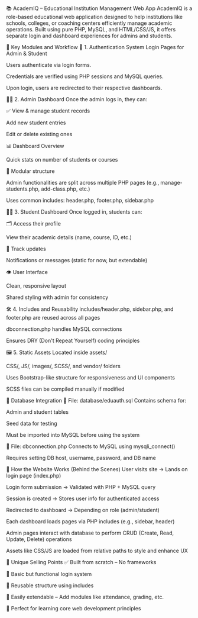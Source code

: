 📚 AcademIQ – Educational Institution Management Web App
AcademIQ is a role-based educational web application designed to help institutions like schools, colleges, or coaching centers efficiently manage academic operations. Built using pure PHP, MySQL, and HTML/CSS/JS, it offers separate login and dashboard experiences for admins and students.

🧩 Key Modules and Workflow
🔑 1. Authentication System
Login Pages for Admin & Student

Users authenticate via login forms.

Credentials are verified using PHP sessions and MySQL queries.

Upon login, users are redirected to their respective dashboards.

🧑‍💼 2. Admin Dashboard
Once the admin logs in, they can:

✅ View & manage student records

Add new student entries

Edit or delete existing ones

📊 Dashboard Overview

Quick stats on number of students or courses

🧱 Modular structure

Admin functionalities are split across multiple PHP pages (e.g., manage-students.php, add-class.php, etc.)

Uses common includes: header.php, footer.php, sidebar.php

👨‍🎓 3. Student Dashboard
Once logged in, students can:

🗂 Access their profile

View their academic details (name, course, ID, etc.)

📌 Track updates

Notifications or messages (static for now, but extendable)

👁 User Interface

Clean, responsive layout

Shared styling with admin for consistency

🛠 4. Includes and Reusability
includes/header.php, sidebar.php, and footer.php are reused across all pages

dbconnection.php handles MySQL connections

Ensures DRY (Don't Repeat Yourself) coding principles

🖼️ 5. Static Assets
Located inside assets/

CSS/, JS/, images/, SCSS/, and vendor/ folders

Uses Bootstrap-like structure for responsiveness and UI components

SCSS files can be compiled manually if modified

🧪 Database Integration
📂 File: database/eduauth.sql
Contains schema for:

Admin and student tables

Seed data for testing

Must be imported into MySQL before using the system

📁 File: dbconnection.php
Connects to MySQL using mysqli_connect()

Requires setting DB host, username, password, and DB name

🧰 How the Website Works (Behind the Scenes)
User visits site → Lands on login page (index.php)

Login form submission → Validated with PHP + MySQL query

Session is created → Stores user info for authenticated access

Redirected to dashboard → Depending on role (admin/student)

Each dashboard loads pages via PHP includes (e.g., sidebar, header)

Admin pages interact with database to perform CRUD (Create, Read, Update, Delete) operations

Assets like CSS/JS are loaded from relative paths to style and enhance UX

🌟 Unique Selling Points
✅ Built from scratch – No frameworks

🔐 Basic but functional login system

🔄 Reusable structure using includes

🧩 Easily extendable – Add modules like attendance, grading, etc.

🎯 Perfect for learning core web development principles
